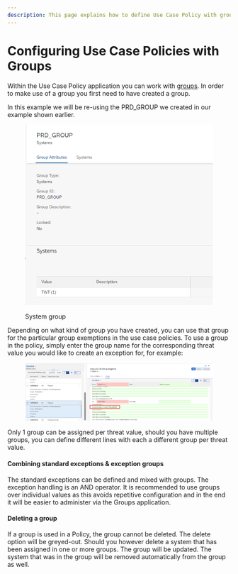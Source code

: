 ```yaml
---
description: This page explains how to define Use Case Policy with groups.
---
```


# Configuring Use Case Policies with Groups

Within the Use Case Policy application you can work with [groups](../group-application.md). In order to make use of a group you first need to have created a group.

In this example we will be re-using the PRD\_GROUP we created in our example shown earlier.

<figure><img src="../../.gitbook/assets/image (1) (6).png" alt=""><figcaption><p>System group</p></figcaption></figure>

Depending on what kind of group you have created, you can use that group for the particular group exemptions in the use case policies. To use a group in the policy, simply enter the group name for the corresponding threat value you would like to create an exception for, for example:

<figure><img src="../../.gitbook/assets/1.png" alt=""><figcaption></figcaption></figure>

Only 1 group can be assigned per threat value, should you have multiple groups, you can define different lines with each a different group per threat value.

#### Combining standard exceptions & exception groups

The standard exceptions can be defined and mixed with groups. The exception handling is an AND operator. It is recommended to use groups over individual values as this avoids repetitive configuration and in the end it will be easier to administer via the Groups application.

#### Deleting a group

If a group is used in a Policy, the group cannot be deleted. The delete option will be greyed-out. Should you however delete a system that has been assigned in one or more groups. The group will be updated. The system that was in the group will be removed automatically from the group as well.

